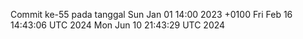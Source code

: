 Commit ke-55 pada tanggal Sun Jan 01 14:00 2023 +0100
Fri Feb 16 14:43:06 UTC 2024
Mon Jun 10 21:43:29 UTC 2024
